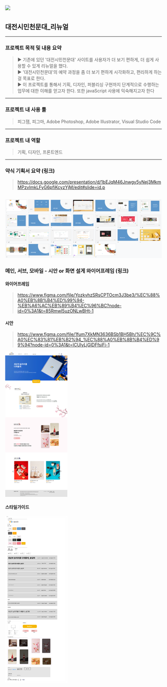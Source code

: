 # <img src=https://yoosangbum.github.io/project2/images/logo_white.png width="200px">

## 대전시민천문대\_리뉴얼

---

### 프로젝트 목적 및 내용 요약

> ▶ 기존에 있던 '대전시민천문대' 사이트를 사용자가 더 보기 편하게, 더 쉽게 사용할 수 있게 리뉴얼을 했다. <br/>
> ▶ '대전시민천문대'의 예약 과정을 좀 더 보기 편하게 시각화하고, 편리하게 하는걸 목표로 한다. <br/>
> ▶ 이 프로젝트를 통해서 기획, 디자인, 퍼블리싱 구현까지 단계적으로 수행하는 업무에 대한 이해를 얻고자 한다. 또한 javaScript 사용에 익숙해지고자 한다

---

### 프로젝트 내 사용 툴

> 피그잼, 피그마, Adobe Photoshop, Adobe lllustrator, Visual Studio Code

---

### 프로젝트 내 역할

> 기획, 디자인, 프론트엔드

---

### 약식 기획서 요약 (링크)

> https://docs.google.com/presentation/d/1bEJqM46Jnwgy5yNej3MkmMPzvlmkLFyG6pfiKcyzYjM/edit#slide=id.p

## <img src=https://raw.githubusercontent.com/YooSangbum/project1/master/readme_img/image.png width=600px>

### 메인, 서브, 모바일 - 시안 or 화면 설게 와이어프레임 (링크)

#### 와이어프레임

> https://www.figma.com/file/YozkvhzSRsCPTOcm3J3be3/%EC%88%A0%EB%8B%B4%ED%99%94-%EB%A6%AC%EB%89%B4%EC%96%BC?node-id=0%3A1&t=85Rmwl5uzONLwBHt-1

#### 시안

> https://www.figma.com/file/1fum7XkMN3636BSb1BH5Bh/%EC%9C%A0%EC%83%81%EB%B2%94_%EC%88%A0%EB%8B%B4%ED%99%94?node-id=0%3A1&t=ICUlyLjGlDFfsiFi-1

<img src=https://raw.githubusercontent.com/YooSangbum/project1/master/readme_img/index%EC%8B%9C%EC%95%88.jpg width=200px>

#### 스타일가이드

<img src=https://raw.githubusercontent.com/YooSangbum/project1/master/readme_img/%EC%9C%A0%EC%83%81%EB%B2%94_%EC%8A%A4%ED%83%80%EC%9D%BC%EA%B0%80%EC%9D%B4%EB%93%9C.jpg width=200px>
